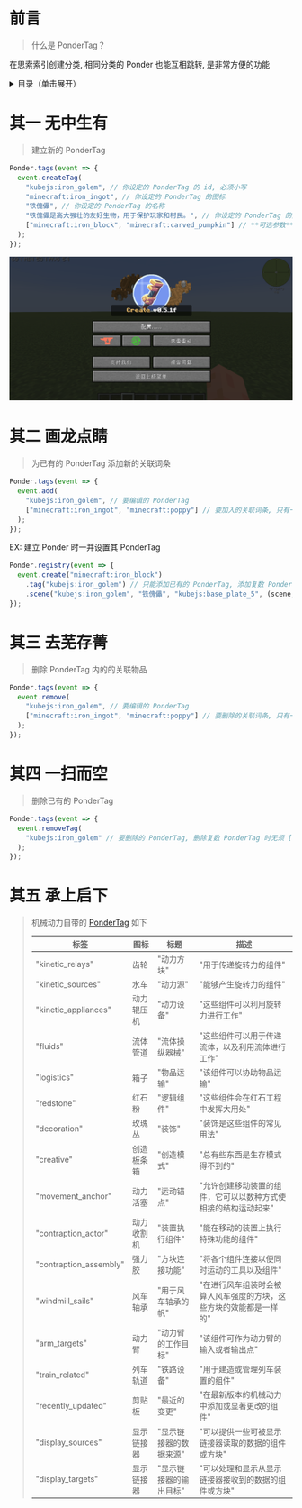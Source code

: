 # 前言

> 什么是 PonderTag？

在思索索引创建分类, 相同分类的 Ponder 也能互相跳转, 是非常方便的功能

<details>
  <summary>目录（单击展开）</summary>

  1. [前言](#前言)
  2. [建立新的 PonderTag](#其一-无中生有)
  3. [为已有的 PonderTag 添加新的关联词条](#其二-画龙点睛)
  4. [删除 PonderTag 内的的关联物品](#其三-去芜存菁)
  5. [删除已有的 PonderTag](#其四-一扫而空)
  6. [机械动力自带的 PonderTag](#其五-承上启下)
</details>

# 其一 无中生有

> 建立新的 PonderTag

```js
Ponder.tags(event => {
  event.createTag(
    "kubejs:iron_golem", // 你设定的 PonderTag 的 id, 必须小写
    "minecraft:iron_ingot", // 你设定的 PonderTag 的图标
    "铁傀儡", // 你设定的 PonderTag 的名称
    "铁傀儡是高大强壮的友好生物，用于保护玩家和村民。", // 你设定的 PonderTag 的介绍
    ["minecraft:iron_block", "minecraft:carved_pumpkin"] // **可选参数** 你设定的 PonderTag 的关联词条, 只有一个时也能不用 [ ]
  );
});
```

![图片](kubejs/assets/images/PonderTag示例.gif)

# 其二 画龙点睛

> 为已有的 PonderTag 添加新的关联词条

```js
Ponder.tags(event => {
  event.add(
    "kubejs:iron_golem", // 要编辑的 PonderTag
    ["minecraft:iron_ingot", "minecraft:poppy"] // 要加入的关联词条, 只有一个时也能不用 [ ]
  );
});
```

EX: 建立 Ponder 时一并设置其 PonderTag

```js
Ponder.registry(event => {
  event.create("minecraft:iron_block")
    .tag("kubejs:iron_golem") // 只能添加已有的 PonderTag, 添加复数 PonderTag 时无须 [ ],  用逗号隔开 PonderTag 即可
    .scene("kubejs:iron_golem", "铁傀儡", "kubejs:base_plate_5", (scene, utils) => {});
});
```

# 其三 去芜存菁

> 删除 PonderTag 内的的关联物品

```js
Ponder.tags(event => {
  event.remove(
    "kubejs:iron_golem", // 要编辑的 PonderTag
    ["minecraft:iron_ingot", "minecraft:poppy"] // 要删除的关联词条, 只有一个时也能不用 [ ]
  );
});
```

# 其四 一扫而空

> 删除已有的 PonderTag

```js
Ponder.tags(event => {
  event.removeTag(
    "kubejs:iron_golem" // 要删除的 PonderTag, 删除复数 PonderTag 时无须 [ ],  用逗号隔开 PonderTag 即可
  );
});
```

# 其五 承上启下

> 机械动力自带的 [PonderTag](https://github.com/Creators-of-Create/Create/blob/mc1.18/dev/src/main/java/com/simibubi/create/infrastructure/ponder/AllPonderTags.java) 如下
> 
> | 标签                   | 图标       | 标题                   | 描述                                                               |
> | ---------------------- | ---------- | ---------------------- | ------------------------------------------------------------------ |
> | "kinetic_relays"       | 齿轮       | "动力方块"             | "用于传递旋转力的组件"                                             |
> | "kinetic_sources"      | 水车       | "动力源"               | "能够产生旋转力的组件"                                             |
> | "kinetic_appliances"   | 动力辊压机 | "动力设备"             | "这些组件可以利用旋转力进行工作"                                   |
> | "fluids"               | 流体管道   | "流体操纵器械"         | "这些组件可以用于传递流体，以及利用流体进行工作"                   |
> | "logistics"            | 箱子       | "物品运输"             | "该组件可以协助物品运输"                                           |
> | "redstone"             | 红石粉     | "逻辑组件"             | "这些组件会在红石工程中发挥大用处"                                 |
> | "decoration"           | 玫瑰丛     | "装饰"                 | "装饰是这些组件的常见用法"                                         |
> | "creative"             | 创造板条箱 | "创造模式"             | "总有些东西是生存模式得不到的"                                     |
> | "movement_anchor"      | 动力活塞   | "运动锚点"             | "允许创建移动装置的组件，它可以以数种方式使相接的结构运动起来"     |
> | "contraption_actor"    | 动力收割机 | "装置执行组件"         | "能在移动的装置上执行特殊功能的组件"                               |
> | "contraption_assembly" | 强力胶     | "方块连接功能"         | "将各个组件连接以便同时运动的工具以及组件"                         |
> | "windmill_sails"       | 风车轴承   | "用于风车轴承的帆"     | "在进行风车组装时会被算入风车强度的方块，这些方块的效能都是一样的" |
> | "arm_targets"          | 动力臂     | "动力臂的工作目标"     | "该组件可作为动力臂的输入或者输出点"                               |
> | "train_related"        | 列车轨道   | "铁路设备"             | "用于建造或管理列车装置的组件"                                     |
> | "recently_updated"     | 剪贴板     | "最近的变更"           | "在最新版本的机械动力中添加或显著更改的组件"                       |
> | "display_sources"      | 显示链接器 | "显示链接器的数据来源" | "可以提供一些可被显示链接器读取的数据的组件或方块"                 |
> | "display_targets"      | 显示链接器 | "显示链接器的输出目标" | "可以处理和显示从显示链接器接收到的数据的组件或方块"               |
